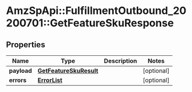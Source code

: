 # AmzSpApi::FulfillmentOutbound_20200701::GetFeatureSkuResponse

## Properties
Name | Type | Description | Notes
------------ | ------------- | ------------- | -------------
**payload** | [**GetFeatureSkuResult**](GetFeatureSkuResult.md) |  | [optional] 
**errors** | [**ErrorList**](ErrorList.md) |  | [optional] 


